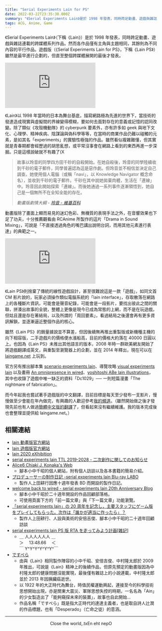 ```yaml
---
title: "Serial Experiments Lain for PS"
date: 2022-03-22T23:35:38.000Z
summary: "《Serial Experiments Lain》是於 1998 年發表，同時跨足動畫、遊戲與雜誌連載的跨媒體系列作品。然而各作品僅有主角與主題相同，其餘則為不同內容的平行作品。遊戲版雖然最早進行企劃，但直至整個跨媒體展開的最後才發表。"
tags: ACG, Anime, Game
---
```


<style>
  .hide {
    background-color: var(--title-color);
    color: var(--title-color);
  }
  .hide:hover {
    color: var(--subtitle-color);
  }
</style>

《Serial Experiments Lain》（下稱《Lain》）是於 1998 年發表，同時跨足動畫、遊戲與雜誌連載的跨媒體系列作品。然而各作品僅有主角與主題相同，其餘則為不同內容的平行作品。遊戲版（《Serial Experiments Lain for PS》，下稱《Lain PS》）雖然是最早進行企劃的，但直至整個跨媒體展開的最後才發表。

<iframe src="https://www.youtube.com/embed/KZONR1BFZ3s" title="YouTube video player" frameborder="0" allow="accelerometer; autoplay; clipboard-write; encrypted-media; gyroscope; picture-in-picture" allowfullscreen></iframe>

《Lain》以 1998 年當時的日本為舞台基底，描寫網路極為先進的世界下，當技術的發達造成現實與虛擬間的界線變得模糊，要如何去面對存在的意義或記憶的認同改變。除了類似《攻殼機動隊》的 cyberpunk 要素外，亦有許多如 geek 與地下文化、心理學、精神疾病、陰謀論與偽科學等等，在當時的商業作品仍難以碰觸的元素，是如其名「experiments」的實驗性極強的作品。<span class="hide">雖然看似複雜難懂，但其實就是青春期都會經歷過的胡思亂想，或平常沒事會在網路上看到的東西再進一步深掘。只是這樣說破就不有趣了(X</span>

> 故事以玲音的同學四方田千砂的自殺開始。在她自殺後，玲音的同學陸續收到千砂的電子郵件，同學普遍認為這是惡作劇。但玲音並不相信並決定自己調查。她使用個人電腦（或稱「navi」，以 Knowledge Navigator 概念命名），並收到千砂的電子郵件。千砂在其中說她拋棄肉體，生活在「連線」中。玲音因此開始探索「連線」。而後她通過一系列事件逐漸領悟到，她自己是一個無所不在全知全能的存在。
>
> _動畫版劇情大綱 - [玲音 - 維基百科](https://zh.wikipedia.org/wiki/%E7%8E%B2%E9%9F%B3)_

動畫版除了畫面上顯而易見的迷幻色彩、無機質的表現手法之外，在音響效果也下足了功夫，十分推薦觀看由 RCAnime 所製作的這片「Drama in Sound Mixing」，可說是「不直接透過角色的嘴巴講出說明台詞，而用其他元素進行表達」的典範之一。

<iframe src="https://www.youtube.com/embed/zowb8QIWTOk" title="YouTube video player" frameborder="0" allow="accelerometer; autoplay; clipboard-write; encrypted-media; gyroscope; picture-in-picture" allowfullscreen></iframe>

《Lain PS》則捨棄了傳統的線性遊戲設計，甚至很難說這是一款「遊戲」，如同文首 CM 影片說的，玩家必須操作類似電腦系統的「lain interface」，存取散落在網路上的各種斷片資訊，可能會是聲音紀錄，可能會是一段影片，要找出彼此之間的關聯，拼湊出故事的全貌，整體上更像是現今已成為常態的上網，而不是在玩遊戲，但姑且還是存在著結局，以及所謂的「周回要素」，看過結局之後還會再有更多資訊解鎖，並逐漸逼近整個作品的核心。

雖然《Lain PS》的銷量據說並不算差，但因後續無再推出重製版或新機種主機的向下相容版，二手遊戲片的價格便水漲船高，目前的價格大約落在 40000 日圓以上。也因為《Lain PS》未推出其他語言的版本，2008 年時一群歐美網友開始了將遊戲翻譯成英文，與重製至瀏覽器上的企劃，並在 2014 年釋出，現在可以在 [laingame.net](https://laingame.net/) 上玩到。

官方另有推出腳本集 [scenario experiments lain](https://www.amazon.co.jp/scenario-experiments-lain%EF%BC%8F%E3%82%B7%E3%83%8A%E3%83%AA%E3%82%AA%E3%82%A8%E3%82%AF%E3%82%B9%E3%83%9A%E3%83%AA%E3%83%A1%E3%83%B3%E3%83%84-%E3%83%AC%E3%82%A4%E3%83%B3-%E6%96%B0%E8%A3%85%E7%89%88-%E5%B0%8F%E4%B8%AD%E5%8D%83%E6%98%AD/dp/4835445678)、導覽攻略 [visual experiments lain](https://www.amazon.co.jp/visual-experiments-lain-%E3%83%93%E3%82%B8%E3%83%A5%E3%82%A2%E3%83%AB%E3%82%A8%E3%82%AF%E3%82%B9%E3%83%9A%E3%83%AA%E3%83%A1%E3%83%B3%E3%83%84-%E3%83%AC%E3%82%A4%E3%83%B3/dp/4835449509) 以及畫冊 [An omnipresence in wired](https://www.amazon.co.jp/omnipresence-wired-%E3%80%8Elain%E3%80%8F-%E7%94%BB%E9%9B%86-%E5%AE%89%E5%80%8D-%E5%90%89%E4%BF%8A/dp/4789713431)、[yoshitoshi ABe lain illustrations](https://www.amazon.co.jp/yoshitoshi-ABe-lain-illustrations-%E5%AE%89%E5%80%8D/dp/4898294871)，其中也收錄了遊戲中唯一缺乏的資料「Dc1029」── 一則短篇漫畫「The nightmare of fabrication」。

而今年起我也嘗試著手遊戲版的中文翻譯，目前目標是每天至少發布一支影片，慢慢做至少會能在年內做完，有興趣的人歡迎參考[我的頻道](https://www.youtube.com/channel/UCQ9EBAyukJWov6vWXPi8izg)。（雖然開始做之後才發現先前也有人做過[簡體中文版的翻譯](https://crowdin.com/project/lain-psx)了，但看起來沒有繼續維護。我的版本完成後也會整理並提供給 laingame.net。）

## 相關連結

- [lain 動畫版官方網站](https://www.nbcuni.co.jp/rondorobe/anime/lain/)
- [lain 遊戲版官方網站](https://web.archive.org/web/20051025000611/http://www.geneon-ent.co.jp/rondorobe/game/lain/index.html)
- [lain 2020 eXhibition](https://lp.anique.jp/exhibition/lain2020/)
- [serial experiments lain TTL 2019-2028 - 二次創作に関してのお知らせ](https://www.nbcuni.co.jp/rondorobe/anime/lain/ttl/)
- [Alice6 Chiaki J. Konaka's Web](http://www.konaka.com/)
  - 腳本小中千昭的個人網站，附有個人訪談以及各本書籍的簡易介紹。
- [プロデューサーの制作日記 -serial experiments lain Blu-ray LABO](https://www.nbcuni.co.jp/rondorobe/anime/graphid/news/hp0001/list00010002.html)
  - 製作人上田耕行因應十週年發表 BD 而開設的製作日記。
- [welcome back to wired - serial experiments lain 20th Anniversary Blog](https://yamaki-nyx.hatenablog.com/entry/2018/04/27/145823)
  - 腳本小中千昭於二十週年開設的作品回顧部落格。
  - 可使用頁面下方的「前一篇文章」與「下一篇文章」功能瀏覽。
- [「serial experiments lain」の 20 周年を記念し，主要スタッフにゲーム版をプレイしてもらった。次作は「誰かが適当に作ったら」？](https://www.4gamer.net/games/999/G999905/20180905022/)
  - 製作人上田耕行、人設與美術的安倍吉俊、腳本小中千昭的二十週年回顧訪談
- [serial experiments lain PS 版 RTA を走ってみよう計画\[雑記\]](https://note.com/igasub/n/nb1566fb7849c)
  - ＿ 人人人人人人 ＿<br/>＞　 13:48.66 　＜<br/>￣ Y^Y^Y^Y^Y^Y^￣
- [ですぺら](https://www.amazon.co.jp/%E3%81%A7%E3%81%99%E3%81%BA%E3%82%89%EF%BC%88%E3%83%AD%E3%83%9E%E3%83%B3%E3%82%A2%E3%83%AB%E3%83%90%E3%83%A0%EF%BC%89-%E5%B0%8F%E4%B8%AD-%E5%8D%83%E6%98%AD/dp/4197203284)
  - 由與《Lain》相同製作陣容的小中千昭、安倍吉俊、中村隆太郎於 2009 年推出，可說是《Lain》精神上的後續作品，但原先預定的動畫版因為中村隆太郎的健康問題沒能實現，最後僅有雜誌上的小說連載，中村隆太郎並於 2013 年因胰臟癌逝世。
  - 以 1922 年的大正時代為舞台，時值民權運動興起，連接至今的科學技術思想開始出現，亦是關東大震災、軍隊思想失控的時期，一名名為「Ain」的少女製造出了「能夠窺探未來的裝置」，故事也自此開始…
  - 作品名稱「ですぺら」既是指大正時代的達達主義者，也是取自詩人辻潤的作品標題，也有「Desperado」（亡命之徒）的意涵。

---

<div style="text-align: center;">Close the world,.txEn eht nepO</div>

